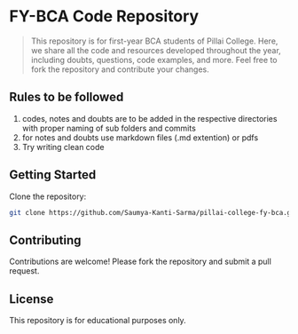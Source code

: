 
# FY-BCA Code Repository

>This repository is for first-year BCA students of Pillai College. Here, we share all the code and resources developed throughout the year, including doubts, questions, code examples, and more. Feel free to fork the repository and contribute your changes.

## Rules to be followed
1. codes, notes and doubts are to be added in the respective  directories with proper naming of sub folders and commits
2. for notes and doubts use markdown files (.md extention) or pdfs
3. Try writing clean code

##  Getting Started

Clone the repository:

```sh
git clone https://github.com/Saumya-Kanti-Sarma/pillai-college-fy-bca.git
```

##  Contributing

Contributions are welcome! Please fork the repository and submit a pull request.

##  License

This repository is for educational purposes only.